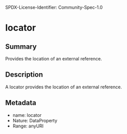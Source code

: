 SPDX-License-Identifier: Community-Spec-1.0

# locator

## Summary

Provides the location of an external reference.

## Description

A locator provides the location of an external reference.

## Metadata

- name: locator
- Nature: DataProperty
- Range: anyURI

